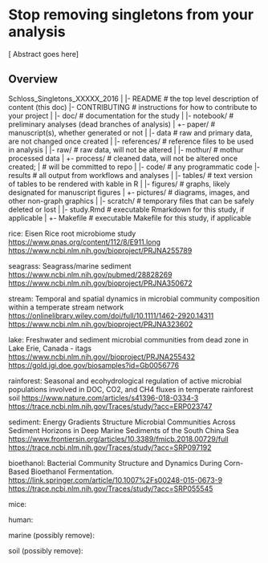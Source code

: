 Stop removing singletons from your analysis
=======

[ Abstract goes here]

Overview
--------

Schloss_Singletons_XXXXX_2016
	|
  |- README          # the top level description of content (this doc)
  |- CONTRIBUTING    # instructions for how to contribute to your project
	|
  |- doc/            # documentation for the study
  |  |- notebook/    # preliminary analyses (dead branches of analysis)
  |  +- paper/       # manuscript(s), whether generated or not
  |
  |- data            # raw and primary data, are not changed once created
  |  |- references/  # reference files to be used in analysis
  |  |- raw/         # raw data, will not be altered
  |  |- mothur/      # mothur processed data
  |  +- process/     # cleaned data, will not be altered once created;
  |                  # will be committed to repo
  |
  |- code/           # any programmatic code
  |- results         # all output from workflows and analyses
  |  |- tables/      # text version of tables to be rendered with kable in R
  |  |- figures/     # graphs, likely designated for manuscript figures
  |  +- pictures/    # diagrams, images, and other non-graph graphics
  |
  |- scratch/        # temporary files that can be safely deleted or lost
  |
  |- study.Rmd       # executable Rmarkdown for this study, if applicable
  |
  +- Makefile        # executable Makefile for this study, if applicable


rice: Eisen Rice root microbiome study
https://www.pnas.org/content/112/8/E911.long
https://www.ncbi.nlm.nih.gov/bioproject/PRJNA255789

seagrass: Seagrass/marine sediment
https://www.ncbi.nlm.nih.gov/pubmed/28828269
https://www.ncbi.nlm.nih.gov/bioproject/PRJNA350672

stream: Temporal and spatial dynamics in microbial community composition within a temperate stream network
https://onlinelibrary.wiley.com/doi/full/10.1111/1462-2920.14311
https://www.ncbi.nlm.nih.gov/bioproject/PRJNA323602

lake: Freshwater and sediment microbial communities from dead zone in Lake Erie, Canada - itags
https://www.ncbi.nlm.nih.gov//bioproject/PRJNA255432
https://gold.jgi.doe.gov/biosamples?id=Gb0056776

rainforest: Seasonal and ecohydrological regulation of active microbial populations involved in DOC, CO2, and CH4 fluxes in temperate rainforest soil
https://www.nature.com/articles/s41396-018-0334-3
https://trace.ncbi.nlm.nih.gov/Traces/study/?acc=ERP023747




sediment: Energy Gradients Structure Microbial Communities Across Sediment Horizons in Deep Marine Sediments of the South China Sea
https://www.frontiersin.org/articles/10.3389/fmicb.2018.00729/full
https://trace.ncbi.nlm.nih.gov/Traces/study/?acc=SRP097192

bioethanol: Bacterial Community Structure and Dynamics During Corn-Based Bioethanol Fermentation.
https://link.springer.com/article/10.1007%2Fs00248-015-0673-9
https://trace.ncbi.nlm.nih.gov/Traces/study/?acc=SRP055545

mice:

human:

marine (possibly remove):

soil (possibly remove):
